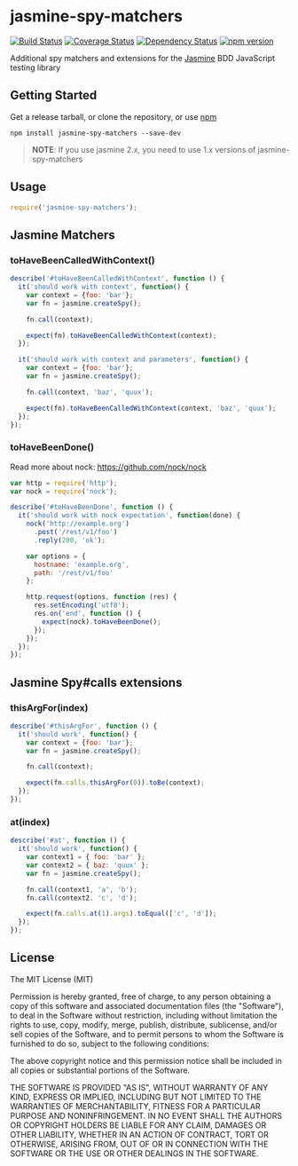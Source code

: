 # jasmine-spy-matchers

[![Build Status](https://travis-ci.org/killmenot/jasmine-spy-matchers.svg?branch=master)](https://travis-ci.org/killmenot/jasmine-spy-matchers)
[![Coverage Status](https://coveralls.io/repos/github/killmenot/jasmine-spy-matchers/badge.svg?branch=master)](https://coveralls.io/github/killmenot/jasmine-spy-matchers?branch=master)
[![Dependency Status](https://david-dm.org/killmeont/jasmine-spy-matchers.svg)](hhttps://david-dm.org/killmenot/jasmine-spy-matchers)
[![npm version](https://img.shields.io/npm/v/jasmine-spy-matchers.svg)](https://www.npmjs.com/package/jasmine-spy-matchers)

Additional spy matchers and extensions for the [Jasmine][] BDD JavaScript testing library

## Getting Started

Get a release tarball, or clone the repository, or use [npm][]

```
npm install jasmine-spy-matchers --save-dev
```

> **NOTE**: If you use jasmine 2.x, you need to use 1.x versions of jasmine-spy-matchers


## Usage

```js
require('jasmine-spy-matchers');
```


## Jasmine Matchers

### toHaveBeenCalledWithContext()

```js
describe('#toHaveBeenCalledWithContext', function () {
  it('should work with context', function() {
    var context = {foo: 'bar'};
    var fn = jasmine.createSpy();

    fn.call(context);

    expect(fn).toHaveBeenCalledWithContext(context);
  });

  it('should work with context and parameters', function() {
    var context = {foo: 'bar'};
    var fn = jasmine.createSpy();

    fn.call(context, 'baz', 'quux');

    expect(fn).toHaveBeenCalledWithContext(context, 'baz', 'quux');
  });
});
```

### toHaveBeenDone()

Read more about nock: https://github.com/nock/nock
```js
var http = require('http');
var nock = require('nock');

describe('#toHaveBeenDone', function () {
  it('should work with nock expectation', function(done) {
    nock('http://example.org')
      .post('/rest/v1/foo')
      .reply(200, 'ok');

    var options = {
      hostname: 'example.org',
      path: '/rest/v1/foo'
    };

    http.request(options, function (res) {
      res.setEncoding('utf8');
      res.on('end', function () {
        expect(nock).toHaveBeenDone();
      });
    });
  });
});
```


## Jasmine Spy#calls extensions

### thisArgFor(index)

```js
describe('#thisArgFor', function () {
  it('should work', function() {
    var context = {foo: 'bar'};
    var fn = jasmine.createSpy();

    fn.call(context);

    expect(fn.calls.thisArgFor(0)).toBe(context);
  });
});
```

### at(index)

```js
describe('#at', function () {
  it('should work', function() {
    var context1 = { foo: 'bar' };
    var context2 = { baz: 'quux' };
    var fn = jasmine.createSpy();

    fn.call(context1, 'a', 'b');
    fn.call(context2. 'c', 'd');

    expect(fn.calls.at(1).args).toEqual(['c', 'd']);
  });
});
```


## License

The MIT License (MIT)

Permission is hereby granted, free of charge, to any person obtaining a copy
of this software and associated documentation files (the "Software"), to deal
in the Software without restriction, including without limitation the rights
to use, copy, modify, merge, publish, distribute, sublicense, and/or sell
copies of the Software, and to permit persons to whom the Software is
furnished to do so, subject to the following conditions:

The above copyright notice and this permission notice shall be included in all
copies or substantial portions of the Software.

THE SOFTWARE IS PROVIDED "AS IS", WITHOUT WARRANTY OF ANY KIND, EXPRESS OR
IMPLIED, INCLUDING BUT NOT LIMITED TO THE WARRANTIES OF MERCHANTABILITY,
FITNESS FOR A PARTICULAR PURPOSE AND NONINFRINGEMENT. IN NO EVENT SHALL THE
AUTHORS OR COPYRIGHT HOLDERS BE LIABLE FOR ANY CLAIM, DAMAGES OR OTHER
LIABILITY, WHETHER IN AN ACTION OF CONTRACT, TORT OR OTHERWISE, ARISING FROM,
OUT OF OR IN CONNECTION WITH THE SOFTWARE OR THE USE OR OTHER DEALINGS IN THE
SOFTWARE.

 [Jasmine]: <http://jasmine.github.io/> "Jasmine — Behavior-Driven JavaScript"
 [npm]: <https://github.com/npm/npm> "npm — A package manager for JavaScript"